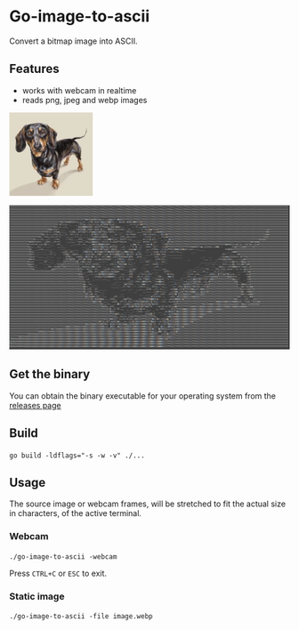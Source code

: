# Go-image-to-ascii

Convert a bitmap image into ASCII.

## Features

- works with webcam in realtime
- reads png, jpeg and webp images

![source image](examples/image.webp)

![resulting image](examples/image_ascii.png)

## Get the binary
You can obtain the binary executable for your operating system from the [releases page](https://github.com/runozo/go-image-to-ascii/releases)

## Build

```go build -ldflags="-s -w -v" ./...```

## Usage

The source image or webcam frames, will be stretched to fit the actual size in characters, of the active terminal.

### Webcam

```./go-image-to-ascii -webcam```

Press ```CTRL+C``` or ```ESC``` to exit.

### Static image

```./go-image-to-ascii -file image.webp```
